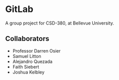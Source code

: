# GitLab
A group project for CSD-380, at Bellevue University.

## Collaborators
* Professor Darren Osier
* Samuel Litton
* Alejandro Quezada
* Faith Siebert
* Joshua Kelbley
